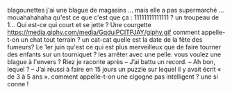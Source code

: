 blagounettes
j'ai une blague de magasins ... mais elle a pas supermarché ... mouahahahaha
qu'est ce que c'est que ça : 11111111111111 ? un troupeau de 1...
Qui est-ce qui court et se jette ? Une courgette
https://media.giphy.com/media/GqduiPCITPJAY/giphy.gif
comment appelle-t-on un chat tout terrain ? un cat-cat
quelle est la date de la fête des fumeurs?
Le 1er juin
qu'est ce qui est plus merveilleux que de faire tourner des enfants sur un tourniquet ? les arrêter avec une pelle.
vous voulez une blague à l'envers ? Riez je raconte après
– J’ai battu un record.
– Ah bon, lequel ?
– J’ai réussi à faire en 15 jours un puzzle sur lequel il y avait écrit « de 3 à 5 ans ».
comment appelle-t-on une cigogne pas intelligent ? une si conne !
